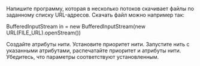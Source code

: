 Напишите программу, которая в несколько потоков скачивает файлы по заданному списку URL-адресов. Скачать файл можно например так:

BufferedInputStream in = new BufferedInputStream(new URL(FILE_URL).openStream())

Создайте атрибуты нити. Установите приоритет нити. Запустите нить с указанными атрибутами, распечатайте приоритет и атрибуты нити. Убедитесь, что параметры соответствуют установленным.